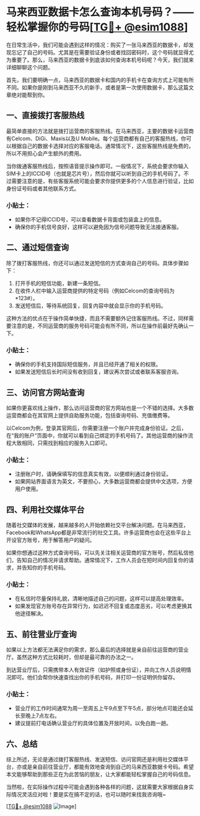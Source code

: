 # 马来西亚数据卡怎么查询本机号码？——轻松掌握你的号码[[TG💪+ @esim1088](https://t.me/s/esim1088)]

在日常生活中，我们可能会遇到这样的情况：购买了一张马来西亚的数据卡，却发现忘记了自己的号码。尤其是在需要验证身份或者找回密码时，这个号码就显得尤为重要了。那么，马来西亚的数据卡到底该如何查询本机号码呢？今天，我们就来详细聊聊这个问题。

首先，我们要明确一点，马来西亚的数据卡和国内的手机卡在查询方式上可能有所不同。如果你是刚到马来西亚不久的新手，或者是第一次使用数据卡，那么这篇文章绝对能帮到你。

## 一、直接拨打客服热线

最简单直接的方法就是拨打运营商的客服热线。在马来西亚，主要的数据卡运营商有Celcom、DiGi、Maxis以及U Mobile。每个运营商都有自己的客服热线，你可以根据自己的数据卡选择对应的客服电话。通常情况下，这些客服热线是免费的，所以不用担心会产生额外的费用。

当你拨通客服热线后，按照语音提示操作即可。一般情况下，系统会要求你输入SIM卡上的ICCID号（也就是芯片号），然后你就可以听到自己的手机号码了。不过需要注意的是，有些客服系统可能会要求你提供更多的个人信息进行验证，比如身份证号码或者其他联系方式。

### 小贴士：
- 如果你不记得ICCID号，可以查看数据卡背面或包装盒上的信息。
- 确保你的手机信号良好，这样可以避免因为信号问题导致无法接通客服。

## 二、通过短信查询

除了拨打客服热线，你还可以通过发送短信的方式查询自己的号码。具体步骤如下：

1. 打开手机的短信功能，新建一条短信。
2. 在收件人栏中输入运营商提供的特定号码（例如Celcom的查询号码为*123#）。
3. 发送短信后，等待系统回复，回复内容中就会显示你的手机号码。

这种方法的优点在于操作简单快捷，而且不需要额外记住客服热线。不过，同样需要注意的是，不同运营商的服务号码可能会有所不同，所以在操作前最好先确认一下。

### 小贴士：
- 确保你的手机支持国际短信服务，并且已经开通了相关的权限。
- 如果发送短信后长时间没有收到回复，建议再次尝试或者联系客服咨询。

## 三、访问官方网站查询

如果你更喜欢线上操作，那么访问运营商的官方网站也是一个不错的选择。大多数运营商都会在其官网上提供自助服务功能，包括查询号码、充值缴费等。

以Celcom为例，登录其官网后，你需要注册一个账户并完成身份验证。之后，在“我的账户”页面中，你就可以看到自己绑定的手机号码了。其他运营商的操作流程大致相同，只需找到相应的服务入口即可。

### 小贴士：
- 注册账户时，请确保填写的信息真实有效，以便顺利通过身份验证。
- 如果网站界面语言为英文，不要担心，大多数运营商都会提供中文选项，方便用户使用。

## 四、利用社交媒体平台

随着社交媒体的发展，越来越多的人开始依赖社交平台解决问题。在马来西亚，Facebook和WhatsApp都是非常流行的社交工具。许多运营商也会在这些平台上开设官方账号，用于解答用户的疑问。

如果你想通过这种方式查询号码，可以先关注相关运营商的官方账号，然后私信他们，告知自己的情况并请求帮助。通常情况下，工作人员会在短时间内回复你的请求，并告知你的手机号码。

### 小贴士：
- 在私信时尽量保持礼貌，清晰地描述自己的问题，这样可以提高处理效率。
- 如果发现官方账号存在异常行为，如迟迟不回复或态度恶劣，可以考虑更换其他途径解决。

## 五、前往营业厅查询

如果以上方法都无法满足你的需求，那么最后的选择就是亲自前往运营商的营业厅。虽然这种方式比较耗时，但却是最可靠的办法之一。

到达营业厅后，只需携带本人有效证件（如护照或身份证），并向工作人员说明情况即可。他们会帮你快速查找出你的手机号码，并打印一份证明供你留存。

### 小贴士：
- 营业厅的工作时间通常为周一至周五上午9点至下午5点，部分地点可能还会延长至晚上7点左右。
- 建议提前打电话确认营业厅的具体位置及开放时间，以免白跑一趟。

## 六、总结

综上所述，无论是通过拨打客服热线、发送短信、访问官网还是利用社交媒体平台，亦或是亲自前往营业厅，都能有效地查询到自己的马来西亚数据卡号码。希望本文能够帮助到那些正在为此苦恼的朋友，让大家都能轻松掌握自己的号码信息。

当然啦，在实际操作过程中可能会遇到各种各样的问题，这就需要大家根据自身实际情况灵活应对啦！要是实在搞不定的话，也可以随时来找我咨询哦~

[[TG💪+ @esim1088](https://t.me/s/esim1088) ![Image](https://i.postimg.cc/4NQfJmqS/Snipaste-2025-05-13-00-14-12.png)]
